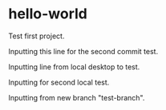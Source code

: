 # hello-world
Test first project.

Inputting this line for the second commit test.

Inputting line from local desktop to test.

Inputting for second local test.

Inputting from new branch "test-branch".
